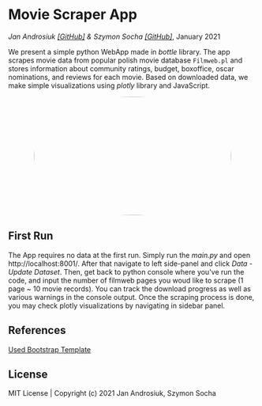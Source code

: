 # Movie Scraper App
_Jan Androsiuk [[GitHub]](https://github.com/JanAndrosiuk) & Szymon Socha [[GitHub]](https://github.com/szymonsocha)_, January 2021

We present a simple python WebApp made in _bottle_ library. The app scrapes movie data from popular polish movie database `Filmweb.pl` and stores information about 
community ratings, budget, boxoffice, oscar nominations, and reviews for each movie.
Based on downloaded data, we make simple visualizations using _plotly_ library and JavaScript.

<p align="center">
  <img width="400" height="240" src="https://user-images.githubusercontent.com/58808512/160018314-dd00181c-cd58-41bb-84cb-e4e608230a69.png", style="border-radius:50%">
</p>

## First Run
The App requires no data at the first run. Simply run the _main.py_ and open http://localhost:8001/. After that navigate to left side-panel and click *Data - Update Dataset*. Then, get back to python console where you've run the code, and input the number of filmweb pages you woud like to scrape (1 page ~ 10 movie records). You can track the download progress as well as various warnings in the console output. Once the scraping process is done, you may check plotly visualizations by navigating in sidebar panel.

## References
[Used Bootstrap Template](https://bootstrapmade.com/nice-admin-bootstrap-admin-html-template/)

## License
MIT License | Copyright (c) 2021 Jan Androsiuk, Szymon Socha
